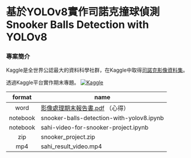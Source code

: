 # 基於YOLOv8實作司諾克撞球偵測<br>Snooker Balls Detection with YOLOv8
### 專案簡介
Kaggle是全世界公認最大的資料科學社群，在Kaggle中取得[司諾克影像資料集](https://www.kaggle.com/datasets/ricardocouto/snooker-balls)。

透過Kaggle平台實作期末專題。
[![Kaggle](https://kaggle.com/static/images/open-in-kaggle.svg)](https://www.kaggle.com/code/yustinachang/snooker-balls-detection-with-yolov8)

| format | name |
| :----: | ---- |
| word | [影像處理期末報告書.pdf](https://github.com/yustinachang/1121_20009_Digital-Image-Processing-and-Analysis/blob/main/Final_Project/1121%E5%BD%B1%E5%83%8F%E8%99%95%E7%90%86%20%E6%9C%9F%E6%9C%AB%E5%A0%B1%E5%91%8A%E6%9B%B8.pdf) （心得）|
| notebook | snooker-balls-detection-with-yolov8.ipynb |
| notebook | sahi-video-for-snooker-project.ipynb |
| zip | snooker_project.zip |
| mp4 | sahi_result_video.mp4 |
